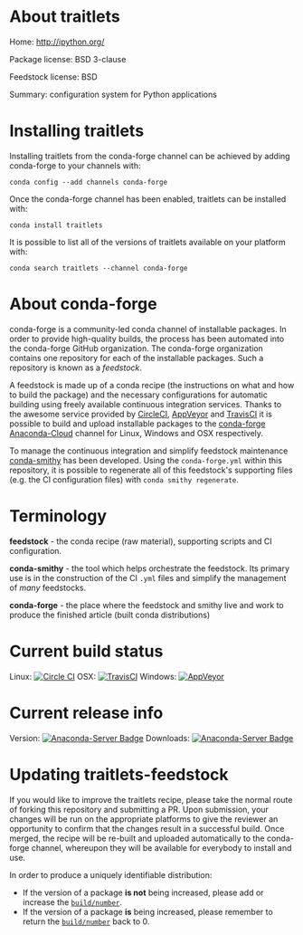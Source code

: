About traitlets
===============

Home: http://ipython.org/

Package license: BSD 3-clause

Feedstock license: BSD

Summary: configuration system for Python applications



Installing traitlets
====================

Installing traitlets from the conda-forge channel can be achieved by adding conda-forge to your channels with:

```
conda config --add channels conda-forge
```

Once the conda-forge channel has been enabled, traitlets can be installed with:

```
conda install traitlets
```

It is possible to list all of the versions of traitlets available on your platform with:

```
conda search traitlets --channel conda-forge
```


About conda-forge
=================

conda-forge is a community-led conda channel of installable packages.
In order to provide high-quality builds, the process has been automated into the
conda-forge GitHub organization. The conda-forge organization contains one repository 
for each of the installable packages. Such a repository is known as a *feedstock*.

A feedstock is made up of a conda recipe (the instructions on what and how to build
the package) and the necessary configurations for automatic building using freely
available continuous integration services. Thanks to the awesome service provided by
[CircleCI](https://circleci.com/), [AppVeyor](http://www.appveyor.com/)
and [TravisCI](https://travis-ci.org/) it is possible to build and upload installable
packages to the [conda-forge](https://anaconda.org/conda-forge)
[Anaconda-Cloud](http://docs.anaconda.org/) channel for Linux, Windows and OSX respectively.

To manage the continuous integration and simplify feedstock maintenance
[conda-smithy](http://github.com/conda-forge/conda-smithy) has been developed.
Using the ``conda-forge.yml`` within this repository, it is possible to regenerate all of
this feedstock's supporting files (e.g. the CI configuration files) with ``conda smithy regenerate``.


Terminology
===========

**feedstock** - the conda recipe (raw material), supporting scripts and CI configuration.

**conda-smithy** - the tool which helps orchestrate the feedstock.
                   Its primary use is in the construction of the CI ``.yml`` files
                   and simplify the management of *many* feedstocks.

**conda-forge** - the place where the feedstock and smithy live and work to
                  produce the finished article (built conda distributions)

Current build status
====================
Linux: [![Circle CI](https://circleci.com/gh/conda-forge/traitlets-feedstock.svg?style=svg)](https://circleci.com/gh/conda-forge/traitlets-feedstock)
OSX: [![TravisCI](https://travis-ci.org/conda-forge/traitlets-feedstock.svg?branch=master)](https://travis-ci.org/conda-forge/traitlets-feedstock) 
Windows: [![AppVeyor](https://ci.appveyor.com/api/projects/status/github/conda-forge/traitlets-feedstock?svg=True)](https://ci.appveyor.com/project/conda-forge/traitlets-feedstock/branch/master)

Current release info
====================
Version: [![Anaconda-Server Badge](https://anaconda.org/conda-forge/traitlets/badges/version.svg)](https://anaconda.org/conda-forge/traitlets)
Downloads: [![Anaconda-Server Badge](https://anaconda.org/conda-forge/traitlets/badges/downloads.svg)](https://anaconda.org/conda-forge/traitlets)


Updating traitlets-feedstock
============================

If you would like to improve the traitlets recipe, please take the normal
route of forking this repository and submitting a PR. Upon submission, your changes will
be run on the appropriate platforms to give the reviewer an opportunity to confirm that the
changes result in a successful build. Once merged, the recipe will be re-built and uploaded
automatically to the conda-forge channel, whereupon they will be available for everybody to
install and use.

In order to produce a uniquely identifiable distribution:
 * If the version of a package **is not** being increased, please add or increase
   the [``build/number``](http://conda.pydata.org/docs/building/meta-yaml.html#build-number-and-string). 
 * If the version of a package **is** being increased, please remember to return
   the [``build/number``](http://conda.pydata.org/docs/building/meta-yaml.html#build-number-and-string)
   back to 0.
